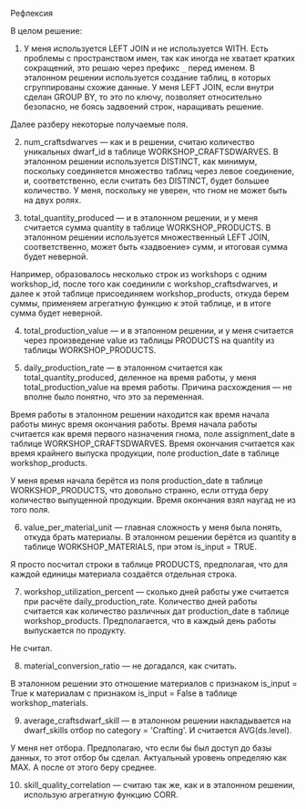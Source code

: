 Рефлексия

В целом решение:

1. У меня используется LEFT JOIN и не используется WITH. Есть проблемы с пространством имен, так как иногда не хватает кратких сокращений, это решаю через префикс `_` перед именем. В эталонном решении используется создание таблиц, в которых сгруппированы схожие данные. У меня LEFT JOIN, если внутри сделан GROUP BY, то это по ключу, позволяет относительно безопасно, не боясь задвоений строк, наращивать решение.    

Далее разберу некоторые получаемые поля.

2. num_craftsdwarves — как и в решении, считаю количество уникальных dwarf_id в таблице WORKSHOP_CRAFTSDWARVES. В эталонном решении используется DISTINCT, как минимум, поскольку соединяется множество таблиц через левое соединение, и, соответственно, если считать без DISTINCT, будет большее количество. У меня, поскольку не уверен, что гном не может быть на двух ролях.
    
3. total_quantity_produced — и в эталонном решении, и у меня считается сумма quantity в таблице WORKSHOP_PRODUCTS. В эталонном решении используется множественный LEFT JOIN, соответственно, может быть «задвоение» сумм, и итоговая сумма будет неверной.    

Например, образовалось несколько строк из workshops с одним workshop_id, после того как соединили с workshop_craftsdwarves, и далее к этой таблице присоединяем workshop_products, откуда берем суммы, применяем агрегатную функцию к этой таблице, и в итоге сумма будет неверной.

4. total_production_value — и в эталонном решении, и у меня считается через произведение value из таблицы PRODUCTS на quantity из таблицы WORKSHOP_PRODUCTS.
    
5. daily_production_rate — в эталонном считается как total_quantity_produced, деленное на время работы, у меня total_production_value на время работы. Причина расхождения — не вполне было понятно, что это за переменная.    

Время работы в эталонном решении находится как время начала работы минус время окончания работы. Время начала работы считается как время первого назначения гнома, поле assignment_date в таблице WORKSHOP_CRAFTSDWARVES. Время окончания считается как время крайнего выпуска продукции, поле production_date в таблице workshop_products.

У меня время начала берётся из поля production_date в таблице WORKSHOP_PRODUCTS, что довольно странно, если оттуда беру количество выпущенной продукции. Время окончания взял наугад не из того поля.

6. value_per_material_unit — главная сложность у меня была понять, откуда брать материалы. В эталонном решении берётся из quantity в таблице WORKSHOP_MATERIALS, при этом is_input = TRUE.    

Я просто посчитал строки в таблице PRODUCTS, предполагая, что для каждой единицы материала создаётся отдельная строка.

7. workshop_utilization_percent — сколько дней работы уже считается при расчёте daily_production_rate. Количество дней работы считается как количество различных дат production_date в таблице workshop_products. Предполагается, что в каждый день работы выпускается по продукту.    

Не считал.

8. material_conversion_ratio — не догадался, как считать. 

В эталонном решении это отношение материалов с признаком is_input = True к материалам с признаком is_input = False в таблице workshop_materials.

9. average_craftsdwarf_skill — в эталонном решении накладывается на dwarf_skills отбор по category = 'Crafting'. И считается AVG(ds.level).    

У меня нет отбора. Предполагаю, что если бы был доступ до базы данных, то этот отбор бы сделал. Актуальный уровень определяю как MAX. А после от этого беру среднее.

10. skill_quality_correlation — считаю так же, как и в эталонном решении, использую агрегатную функцию CORR.